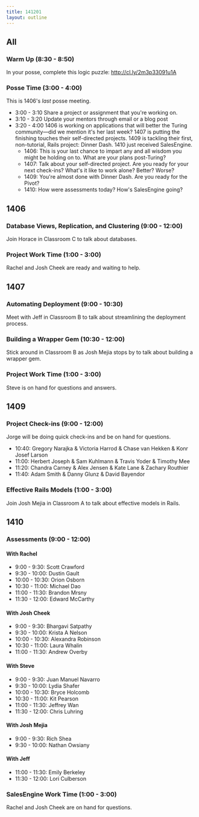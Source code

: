```yaml
---
title: 141201
layout: outline
---
```


## All

### Warm Up (8:30 - 8:50)

In your posse, complete this logic puzzle: http://cl.ly/2m3p33091u1A

### Posse Time (3:00 - 4:00)

This is 1406's *last* posse meeting.

* 3:00 - 3:10 Share a project or assignment that you're working on.
* 3:10 - 3:20 Update your mentors through email or a blog post
* 3:20 - 4:00 1406 is working on applications that will better the Turing community—did we mention it's her last week? 1407 is putting the finishing touches their self-directed projects. 1409 is tackling their first, non-tutorial, Rails project: Dinner Dash. 1410 just received SalesEngine.
  * 1406: This is your last chance to impart any and all wisdom you might be holding on to. What are your plans post-Turing?
  * 1407: Talk about your self-directed project. Are you ready for your next check-ins? What's it like to work alone? Better? Worse?
  * 1409: You're almost done with Dinner Dash. Are you ready for the Pivot?
  * 1410: How were assessments today? How's SalesEngine going?

## 1406

### Database Views, Replication, and Clustering (9:00 - 12:00)

Join Horace in Classroom C to talk about databases.

### Project Work Time (1:00 - 3:00)

Rachel and Josh Cheek are ready and waiting to help.

## 1407

### Automating Deployment (9:00 - 10:30)

Meet with Jeff in Classroom B to talk about streamlining the deployment process.

### Building a Wrapper Gem (10:30 - 12:00)

Stick around in Classroom B as Josh Mejia stops by to talk about building a wrapper gem.

### Project Work Time (1:00 - 3:00)

Steve is on hand for questions and answers.

## 1409

### Project Check-ins (9:00 - 12:00)

Jorge will be doing quick check-ins and be on hand for questions.

* 10:40: Gregory Narajka & Victoria Harrod & Chase van Hekken & Konr Josef Larson
* 11:00: Herbert Joseph & Sam Kuhlmann & Travis Yoder & Timothy Mee
* 11:20: Chandra Carney & Alex Jensen & Kate Lane & Zachary Routhier
* 11:40: Adam Smith & Danny Glunz & David Bayendor

### Effective Rails Models (1:00 - 3:00)

Join Josh Mejia in Classroom A to talk about effective models in Rails.

## 1410

### Assessments (9:00 - 12:00)

#### With Rachel

* 9:00 - 9:30: Scott Crawford
* 9:30 - 10:00: Dustin Gault
* 10:00 - 10:30: Orion Osborn
* 10:30 - 11:00: Michael Dao
* 11:00 - 11:30: Brandon Mrsny
* 11:30 - 12:00: Edward McCarthy

#### With Josh Cheek

* 9:00 - 9:30: Bhargavi Satpathy
* 9:30 - 10:00: Krista A Nelson
* 10:00 - 10:30: Alexandra Robinson
* 10:30 - 11:00: Laura Whalin
* 11:00 - 11:30: Andrew Overby

#### With Steve

* 9:00 - 9:30: Juan Manuel Navarro
* 9:30 - 10:00: Lydia Shafer
* 10:00 - 10:30: Bryce Holcomb
* 10:30 - 11:00: Kit Pearson
* 11:00 - 11:30: Jeffrey Wan
* 11:30 - 12:00: Chris Luhring

#### With Josh Mejia

* 9:00 - 9:30: Rich Shea
* 9:30 - 10:00: Nathan Owsiany

#### With Jeff

* 11:00 - 11:30: Emily Berkeley
* 11:30 - 12:00: Lori Culberson

### SalesEngine Work Time (1:00 - 3:00)

Rachel and Josh Cheek are on hand for questions.
